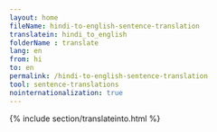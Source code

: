 ```yaml
---
layout: home
fileName: hindi-to-english-sentence-translation
translatein: hindi_to_english
folderName : translate
lang: en
from: hi
to: en
permalink: /hindi-to-english-sentence-translation
tool: sentence-translations
nointernationalization: true
---
```

{% include section/translateinto.html %}
